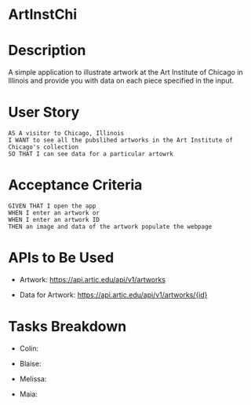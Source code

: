 # ArtInstChi

# Description
A simple application to illustrate artwork at the Art Institute of Chicago in Illinois and provide you with data on each piece specified in the input. 

# User Story
```
AS A visitor to Chicago, Illinois
I WANT to see all the pubslihed artworks in the Art Institute of Chicago's collection
SO THAT I can see data for a particular artowrk
```

# Acceptance Criteria
```
GIVEN THAT I open the app
WHEN I enter an artwork or
WHEN I enter an artwork ID
THEN an image and data of the artwork populate the webpage
```

# APIs to Be Used 
- Artwork: https://api.artic.edu/api/v1/artworks

- Data for Artwork: https://api.artic.edu/api/v1/artworks/{id}

# Tasks Breakdown
- Colin: 

- Blaise: 

- Melissa: 

- Maia: 